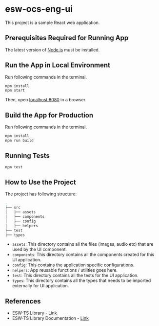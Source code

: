 # esw-ocs-eng-ui

This project is a sample React web application.

## Prerequisites Required for Running App

The latest version of [Node.js](https://nodejs.org/en/download/package-manager/) must be installed.

## Run the App in Local Environment

Run following commands in the terminal.

   ```bash
   npm install
   npm start
   ```

Then, open [localhost:8080](http://localhost:8080) in a browser

## Build the App for Production

Run following commands in the terminal.

```bash
npm install
npm run build
```

## Running Tests

```bash
npm test
```

## How to Use the Project

The project has following structure:

```bash
.
├── src
│   ├── assets
│   ├── components
│   ├── config
│   ├── helpers
├── test
├── types
```

* `assets`: This directory contains all the files (images, audio etc) that are used by the UI component.
* `components`: This directory contains all the components created for this UI application.
* `config`: This contains the application specific configurations.
* `helpers`: App reusable functions / utilities goes here.
* `test`: This directory contains all the tests for the UI application.
* `types`: This directory contains all the types that needs to be imported externally for UI application.

## References

* ESW-TS Library - [Link](https://tmtsoftware/esw-ts/)
* ESW-TS Library Documentation - [Link](https://tmtsoftware.github.io/esw-ts/)
